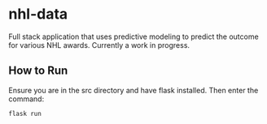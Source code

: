 # nhl-data

Full stack application that uses predictive modeling to predict the outcome for various NHL awards. Currently a work in progress.

## How to Run

Ensure you are in the src directory and have flask installed. Then enter the command:

```bash
flask run
```